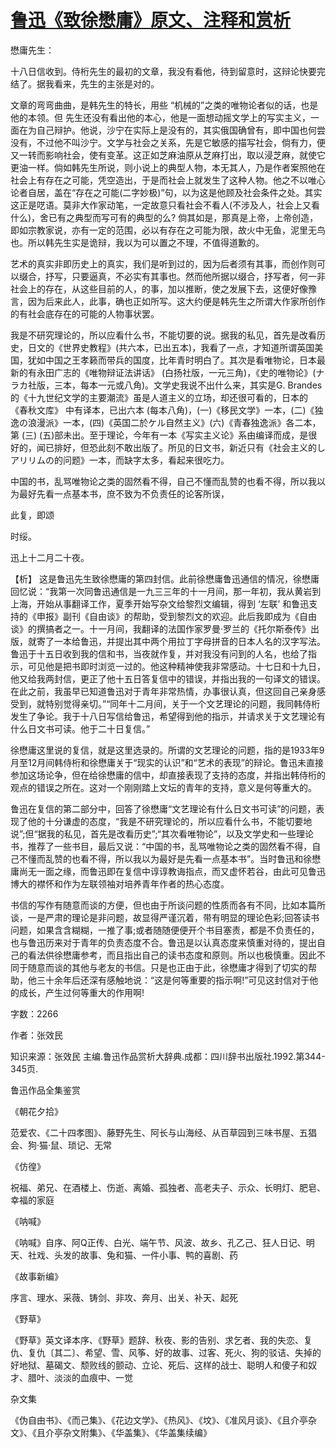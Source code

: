 # [鲁迅《致徐懋庸》原文、注释和赏析](https://www.vrrw.net/wx/9471.html)

懋庸先生：

十八日信收到。侍桁先生的最初的文章，我没有看他，待到留意时，这辩论快要完结了。据我看来，先生的主张是对的。

文章的弯弯曲曲，是韩先生的特长，用些 “机械的”之类的唯物论者似的话，也是他的本领。但 先生还没有看出他的本心，他是一面想动摇文学上的写实主义，一面在为自己辩护。他说，沙宁在实际上是没有的，其实俄国确曾有，即中国也何尝没有，不过他不叫沙宁。文学与社会之关系，先是它敏感的描写社会，倘有力，便又一转而影响社会，使有变革。这正如芝麻油原从芝麻打出，取以浸芝麻，就使它更油一样。倘如韩先生所说，则小说上的典型人物，本无其人，乃是作者案照他在社会上有存在之可能，凭空造出，于是而社会上就发生了这种人物。他之不以唯心论者自居，盖在“存在之可能(二字妙极)”句，以为这是他顾及社会条件之处。其实这正是呓语。莫非大作家动笔，一定故意只看社会不看人(不涉及人，社会上又看什么)，舍已有之典型而写可有的典型的么? 倘其如是，那真是上帝，上帝创造，即如宗教家说，亦有一定的范围，必以有存在之可能为限，故火中无鱼，泥里无鸟也。所以韩先生实是诡辩，我以为可以置之不理，不值得道歉的。

艺术的真实非即历史上的真实，我们是听到过的，因为后者须有其事，而创作则可以缀合，抒写，只要逼真，不必实有其事也。然而他所据以缀合，抒写者，何一非社会上的存在，从这些目前的人，的事，加以推断，使之发展下去，这便好像豫言，因为后来此人，此事，确也正如所写。这大约便是韩先生之所谓大作家所创作的有社会底存在的可能的人物事状罢。

我是不研究理论的，所以应看什么书，不能切要的说。据我的私见，首先是改看历史，日文的《世界史教程》(共六本，已出五本)，我看了一点，才知道所谓英国美国，犹如中国之王孝籁而带兵的国度，比年青时明白了。其次是看唯物论，日本最新的有永田广志的《唯物辩证法讲话》 (白扬社版，一元三角)，《史的唯物论》(ナラカ社版，三本，每本一元或八角)。文学史我说不出什么来，其实是G. Brandes的《十九世纪文学的主要潮流》虽是人道主义的立场，却还很可看的，日本的 《春秋文库》 中有译本，已出六本 (每本八角)，(一)《移民文学》一本，(二)《独逸の浪漫派》一本，(四)《英国二於ケル自然主义》(六)《青春独逸派》各二本，第 (三) (五)部未出。至于理论，今年有一本《写实主义论》系由编译而成，是很好的，闻已排好，但恐此刻不敢出版了。所见的日文书，新近只有《社会主义的しアリリムの的问题》一本，而缺字太多，看起来很吃力。

中国的书，乱骂唯物论之类的固然看不得，自己不懂而乱赞的也看不得，所以我以为最好先看一点基本书，庶不致为不负责任的论客所误，

此复，即颂

时绥。

迅上十二月二十夜。



【析】 这是鲁迅先生致徐懋庸的第四封信。此前徐懋庸鲁迅通信的情况，徐懋庸回忆说：“我第一次同鲁迅通信是一九三三年的十一月间，那一年初，我从黄岩到上海，开始从事翻译工作，夏季开始写杂文给黎烈文编辑，得到 ‘左联’ 和鲁迅支持的《申报》副刊《自由谈》的帮助，受到黎烈文的欢迎。此后我即成为《自由谈》的撰搞者之一。十一月间，我翻译的法国作家罗曼·罗兰的《托尔斯泰传》出版，就寄了一本给鲁迅，并提出其中两个用拉丁字母拼音的日本人名的汉字写法。鲁迅于十五日收到我的信和书，当夜就作复，并对我没有问到的人名，也给了指示，可见他是把书即时浏览一过的。他这种精神使我非常感动。十七日和十九日，他又给我两封信，更正了他十五日答复信中的错误，并指出我的一句译文的错误。在此之前，我虽早已知道鲁迅对于青年非常热情，办事很认真，但这回自己亲身感受到，就特别觉得亲切。”“同年十二月间，关于一个文艺理论的问题，我同韩侍桁发生了争论。我于十八日写信给鲁迅，希望得到他的指示，并请求关于文艺理论有什么日文书可读。他于二十日复信。”

徐懋庸这里说的复信，就是这里选录的。所谓的文艺理论的问题，指的是1933年9月至12月间韩侍桁和徐懋庸关于“现实的认识”和“艺术的表现”的辩论。鲁迅未直接参加这场论争，但在给徐懋庸的信中，却直接表现了支持的态度，并指出韩侍桁的观点的错误之所在。这对一个刚刚踏上文坛的青年的支持，意义是何等重大的。

鲁迅在复信的第二部分中，回答了徐懋庸“文艺理论有什么日文书可读”的问题，表现了他的十分谦虚的态度，“我是不研究理论的，所以应看什么书，不能切要地说”;但“据我的私见，首先是改看历史”;“其次看唯物论”，以及文学史和一些理论书，推荐了一些书目，最后又说：“中国的书，乱骂唯物论之类的固然看不得，自己不懂而乱赞的也看不得，所以我以为最好是先看一点基本书”。当时鲁迅和徐懋庸尚无一面之缘，而鲁迅即在复信中谆谆教诲指点，而又虚怀若谷，由此可见鲁迅博大的襟怀和作为左联领袖对培养青年作者的热心态度。

书信的写作有随意而谈的方便，但也由于所谈问题的性质而各有不同，比如本篇所谈，一是严肃的理论是非问题，故显得严谨沉着，带有明显的理论色彩;回答读书问题，如果含含糊糊，一推了事;或者随随便便开个书目塞责，都是不负责任的，也与鲁迅历来对于青年的负责态度不合。鲁迅是以认真态度来慎重对待的，提出自己的看法供徐懋庸参考，而且指出自己的读书态度和原则。所以也极慎重。因此不同于随意而谈的其他与老友的书信。只是也正由于此，徐懋庸才得到了切实的帮助，他三十余年后还深有感触地说：“这是何等重要的指示啊!”可见这封信对于他的成长，产生过何等重大的作用啊!

字数：2266

作者：张效民

知识来源：张效民 主编.鲁迅作品赏析大辞典.成都：四川辞书出版社.1992.第344-345页.

鲁迅作品全集鉴赏

《朝花夕拾》

范爱农、《二十四孝图》、藤野先生、阿长与山海经、从百草园到三味书屋、五猖会、狗·猫·鼠、琐记、无常

《仿徨》

祝福、弟兄、在酒楼上、伤逝、离婚、孤独者、高老夫子、示众、长明灯、肥皂、幸福的家庭

《呐喊》

《呐喊》自序、阿Q正传、白光、端午节、风波、故乡、孔乙己、狂人日记、明天、社戏、头发的故事、兔和猫、一件小事、鸭的喜剧、药

《故事新编》

序言、理水、采薇、铸剑、非攻、奔月、出关、补天、起死

《野草》

《野草》英文译本序、《野草》题辞、秋夜、影的告别、求乞者、我的失恋、复仇、复仇〔其二〕、希望、雪、风筝、好的故事、过客、死火、狗的驳诘、失掉的好地狱、墓碣文、颓败线的颤动、立论、死后、这样的战士、聪明人和傻子和奴才、腊叶、淡淡的血痕中、一觉

杂文集

《伪自由书》、《而己集》、《花边文学》、《热风》、《坟》、《准风月谈》、《且介亭杂文》、《且介亭杂文附集》、《华盖集》、《华盖集续编》


